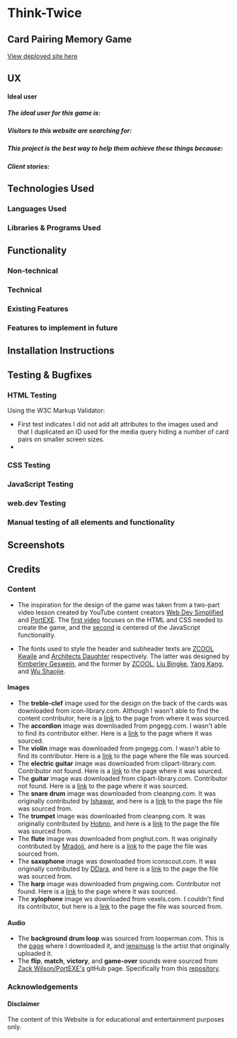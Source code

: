 # Think-Twice

## Card Pairing Memory Game

[View deployed site here](https://pablo1793.github.io/mp2-think-twice-memory-game/)

## UX

#### Ideal user

##### The ideal user for this game is:

##### Visitors to this website are searching for:

##### This project is the best way to help them achieve these things because:

##### Client stories:

## Technologies Used

### Languages Used

### Libraries & Programs Used

## Functionality

### Non-technical

### Technical

### Existing Features

### Features to implement in future

## Installation Instructions

## Testing & Bugfixes

### HTML Testing

Using the W3C Markup Validator:

* First test indicates I did not add alt attributes to the images used and that I duplicated an ID used for the media query hiding a number of card pairs on smaller screen sizes.
* 

### CSS Testing

### JavaScript Testing

### web.dev Testing

### Manual testing of all elements and functionality

## Screenshots

## Credits

### Content

* The inspiration for the design of the game was taken from a two-part video lesson created by YouTube content creators [Web Dev Simplified](https://www.youtube.com/channel/UCFbNIlppjAuEX4znoulh0Cw) and [PortEXE](https://www.youtube.com/channel/UCjGQyJCSU_VVMTu5nigonqg). The [first video](https://www.youtube.com/watch?v=28VfzEiJgy4) focuses on the HTML and CSS needed to create the game, and the [second](https://www.youtube.com/watch?v=3uuQ3g92oPQ) is centered of the JavaScript functionality.

* The fonts used to style the header and subheader texts are [ZCOOL Kwaile](https://fonts.google.com/specimen/ZCOOL+KuaiLe) and [Architects Daughter](https://fonts.google.com/specimen/Architects+Daughter?preview.text=Time%20Flips&preview.text_type=custom#standard-styles) respectively. The latter was designed by [Kimberley Geswein](https://fonts.google.com/?preview.text=Time%20Flips&preview.text_type=custom&query=Kimberly+Geswein), and the former by [ZCOOL](https://fonts.google.com/?query=ZCOOL), [Liu Bingke](https://fonts.google.com/?query=Liu+Bingke), [Yang Kang](https://fonts.google.com/?query=Yang+Kang), and [Wu Shaojie](https://fonts.google.com/?query=Wu+Shaojie).

#### Images

* The **treble-clef** image used for the design on the back of the cards was downloaded from icon-library.com. Although I wasn't able to find the content contributor, here is a [link](https://icon-library.com/icon/musical-notes-icon-5.html) to the page from where it was sourced.
* The **accordion** image was downloaded from pngegg.com. I wasn't able to find its contributor either. Here is a [link](https://www.pngegg.com/en/png-zddaf) to the page where it was sourced.
* The **violin** image was downloaded from pngegg.com. I wasn't able to find its contributor. Here is a [link](https://www.pngegg.com/en/png-exaxv) to the page where the file was sourced.
* The **electric guitar** image was downloaded from clipart-library.com. Contributor not found. Here is a [link](http://clipart-library.com/clip-art/electric-guitar-silhouette-16.htm) to the page where it was sourced.
* The **guitar** image was downloaded from clipart-library.com. Contributor not found. Here is a [link](http://clipart-library.com/clip-art/electric-guitar-silhouette-21.htm) to the page where it was sourced.
* The **snare drum** image was downloaded from cleanpng.com. It was originally contributed by [Ishawar](https://www.cleanpng.com/users/@ishawar.html), and here is a [link](https://www.cleanpng.com/png-snare-drums-drum-stick-a-drum-dog-5575172/) to the page the file was sourced from.
* The **trumpet** image was downloaded from cleanpng.com. It was originally contributed by [Hobno](https://www.cleanpng.com/users/@hobno.html), and here is a [link](https://www.cleanpng.com/png-drawing-vector-graphics-clip-art-portable-network-7014149/) to the page the file was sourced from.
* The **flute** image was downloaded from pnghut.com. It was originally contributed by [Mradoii](https://pnghut.com/user/mradoii), and here is a [link](https://pnghut.com/png/SVBFi5tFvk/musical-instruments-western-concert-flute-silhouette-transparent-png#) to the page the file was sourced from.
* The **saxophone** image was downloaded from iconscout.com. It was originally contributed by [DDara](https://iconscout.com/contributors/ddara), and here is a [link](https://iconscout.com/icon/saxophone-2157836) to the page the file was sourced from.
* The **harp** image was downloaded from pngwing.com. Contributor not found. Here is a [link](https://www.pngwing.com/en/free-png-byhey) to the page where it was sourced.
* The **xylophone** image ws downloaded from vexels.com. I couldn't find its contributor, but here is a [link](https://www.vexels.com/png-svg/preview/223515/xylophone-instrument-black-design) to the page the file was sourced from.

#### Audio

* The **background drum loop** was sourced from looperman.com. This is the [page](https://www.looperman.com/loops/detail/123116/classical-drum-by-krolbeats-free-120bpm-classical-drum-loop) where I downloaded it, and [jensmuse](https://www.looperman.com/loops?mid=Krolbeats) is the artist that originally uploaded it.
* The **flip**, **match**, **victory**, and **game-over** sounds were sourced from [Zack Wilson/PortEXE's](https://github.com/portexe) gitHub page. Specifically from this [repository](https://github.com/portexe/Mix-Or-Match/tree/tutorial-code).

### Acknowledgements

#### Disclaimer

The content of this Website is for educational and entertainment purposes only.